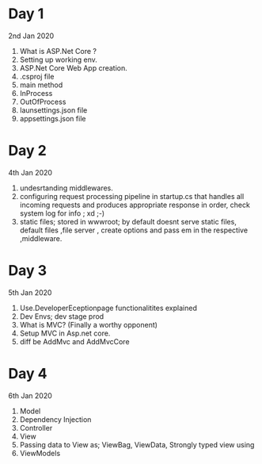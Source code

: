 # Day 1
2nd Jan 2020
1) What is ASP.Net Core ?
2) Setting up working env.
3) ASP.Net Core Web App creation.
4) .csproj file
5) main method
6) InProcess
7) OutOfProcess
8) launsettings.json file
9) appsettings.json file 

# Day 2
4th Jan 2020
1) undesrtanding middlewares.
2) configuring request processing pipeline in startup.cs that handles all incoming requests and produces appropriate response in order, check system log for info ; xd ;-)
3) static files; stored in wwwroot; by default doesnt serve static files, default files ,file server , create options and pass em in the respective ,middleware.

# Day 3
5th Jan 2020
1) Use.DeveloperEceptionpage functionalitites explained
2) Dev Envs; dev stage prod
3) What is MVC? (Finally a worthy opponent)
4) Setup MVC in Asp.net core.
5) diff be AddMvc and AddMvcCore

# Day 4
6th Jan 2020
1) Model
2) Dependency Injection
3) Controller
3) View
4) Passing data to View as; ViewBag, ViewData, Strongly typed view using
5) ViewModels
